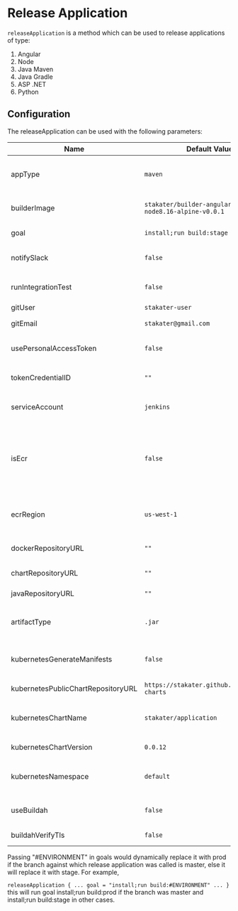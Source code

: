 # Release Application

`releaseApplication` is a method which can be used to release applications of type:
1. Angular
2. Node
3. Java Maven
4. Java Gradle
5. ASP .NET
6. Python

## Configuration

The releaseApplication can be used with the following parameters:

| Name            | Default Value                   | Description                       |
|-----------------|-------------------------|-----------------------------------|
| appType                | `maven`     | The type of application to be deployed e.g. `node|angular|maven|dotnet|python|gradle`|
| builderImage     | `stakater/builder-angular:7.0.7-node8.16-alpine-v0.0.1`| docker image to use for the particular `appType`.|
| goal                   | `install;run build:stage`              | build goal for the application.|
| notifySlack            | `false`                           | Should notify slack for pipeline results or not.|
| runIntegrationTest     | `false`                  | Should run Integration Tests or not.|
| gitUser                | `stakater-user`          | Git username |
| gitEmail               | `stakater@gmail.com`     | Git email address for the username.|
| usePersonalAccessToken | `false`                  | Use personal access token or not.|
| tokenCredentialID      | `""`                     | Name for the personal access token. |
| serviceAccount         | `jenkins`                | Service account to be used for k8s. |
| isEcr                  | `false`     | Enable Configurations for Amazon ECR Elastic Container Registery (Uses credentials through assigned role) |
| ecrRegion            | `us-west-1` | Region in which ECR is located (only if isEcr is true) | 
| dockerRepositoryURL    | `""`                     | Docker URL to push docker images. |
| chartRepositoryURL     | `""`                     | URL to push helm charts. |
| javaRepositoryURL      | `""` | Nexus Repository to push artifacts.|
| artifactType           | `.jar`                         | Suffix to add to the artifiact name when pushing to `javaRepositoryURL`|
| kubernetesGenerateManifests           | `false`                         | Generate & commit back kubernetes manifests|
| kubernetesPublicChartRepositoryURL           | `https://stakater.github.io/stakater-charts`                         | Helm Chart repository URL|
| kubernetesChartName           | `stakater/application`                         | Helm chart against which manifests will be generated|
| kubernetesChartVersion           | `0.0.12`                         | Helm chart version|
| kubernetesNamespace           | `default`                         | Namespace which will be used to generate k8s resources |
| useBuildah           | `false`                         | Use buildah to build and push Image |
| buildahVerifyTls           | `false`                         | Verify TLS when using buildah |


Passing "#ENVIRONMENT" in goals would dynamically replace it with prod if the branch against which release application 
was called is master, else it will replace it with stage.
For example,

`releaseApplication {
   ...
    goal = "install;run build:#ENVIRONMENT"
   ...
}`
this will run goal install;run build:prod if the branch was master and install;run build:stage in other cases.
